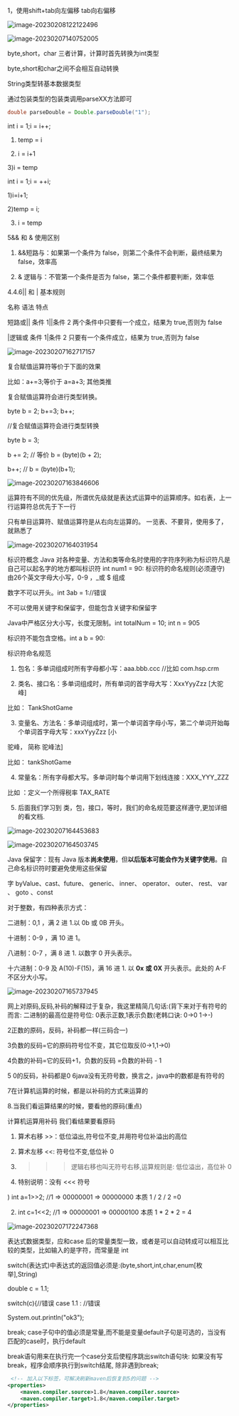1，使用shift+tab向左偏移 tab向右偏移

![image-20230208122122496](C:\Users\Hance\AppData\Roaming\Typora\typora-user-images\image-20230208122122496.png)



![image-20230207140752005](C:\Users\Hance\AppData\Roaming\Typora\typora-user-images\image-20230207140752005.png)

byte,short，char 三者计算，计算时首先转换为int类型

byte,short和char之间不会相互自动转换

String类型转基本数据类型

通过包装类型的包装类调用parseXX方法即可

```java
double parseDouble = Double.parseDouble("1");
```

int i = 1;i = i++;

1) temp = i 

2) i = i+1 

3)i =  temp

int i = 1;i = ++i;

1)i=i+1;

2)temp = i;

3) i = temp



5&& 和 & 使用区别

1) &&短路与：如果第一个条件为 false，则第二个条件不会判断，最终结果为 false，效率高

2) & 逻辑与：不管第一个条件是否为 false，第二个条件都要判断，效率低



4.4.6|| 和 | 基本规则

名称 语法 特点

短路或|| 条件 1||条件 2 两个条件中只要有一个成立，结果为 true,否则为 false

|逻辑或 条件 1|条件 2 只要有一个条件成立，结果为 true,否则为 false



![image-20230207162717157](C:\Users\Hance\AppData\Roaming\Typora\typora-user-images\image-20230207162717157.png)



复合赋值运算符等价于下面的效果

比如：a+=3;等价于 a=a+3; 其他类推

复合赋值运算符会进行类型转换。

byte b = 2; b+=3; b++;

//复合赋值运算符会进行类型转换

byte b = 3;

b += 2; // 等价 b = (byte)(b + 2);

b++; // b = (byte)(b+1);

![image-20230207163846606](C:\Users\Hance\AppData\Roaming\Typora\typora-user-images\image-20230207163846606.png)

运算符有不同的优先级，所谓优先级就是表达式运算中的运算顺序。如右表，上一行运算符总优先于下一行

只有单目运算符、赋值运算符是从右向左运算的。
一览表、不要背，使用多了，就熟悉了

![image-20230207164031954](C:\Users\Hance\AppData\Roaming\Typora\typora-user-images\image-20230207164031954.png)

标识符概念
Java 对各种变量、方法和类等命名时使用的字符序列称为标识符凡是自己可以起名字的地方都叫标识符 int num1 = 90:
标识符的命名规则(必须遵守)
由26个英文字母大小写，0-9 ，_或 $ 组成

数字不可以开头。int 3ab = 1://错误

不可以使用关键字和保留字，但能包含关键字和保留字

Java中严格区分大小写，长度无限制。int totalNum = 10; int n = 905

标识符不能包含空格。int a b = 90:

标识符命名规范

1) 包名：多单词组成时所有字母都小写：aaa.bbb.ccc //比如 com.hsp.crm

2) 类名、接口名：多单词组成时，所有单词的首字母大写：XxxYyyZzz [大驼峰]

比如： TankShotGame

3) 变量名、方法名：多单词组成时，第一个单词首字母小写，第二个单词开始每个单词首字母大写：xxxYyyZzz [小

驼峰， 简称 驼峰法]

比如： tankShotGame

4) 常量名：所有字母都大写。多单词时每个单词用下划线连接：XXX_YYY_ZZZ

比如 ：定义一个所得税率 TAX_RATE

5) 后面我们学习到 类，包，接口，等时，我们的命名规范要这样遵守,更加详细的看文档.

![image-20230207164453683](C:\Users\Hance\AppData\Roaming\Typora\typora-user-images\image-20230207164453683.png)

![image-20230207164503745](C:\Users\Hance\AppData\Roaming\Typora\typora-user-images\image-20230207164503745.png)



Java 保留字：现有 Java 版本**尚未使用**，但**以后版本可能会作为关键字使用**。自己命名标识符时要避免使用这些保留

字 byValue、cast、future、 generic、 inner、 operator、 outer、 rest、 var 、 goto 、const



对于整数，有四种表示方式：

二进制：0,1 ，满 2 进 1.以 0b 或 0B 开头。

十进制：0-9 ，满 10 进 1。

八进制：0-7 ，满 8 进 1. 以数字 0 开头表示。

十六进制：0-9 及 A(10)-F(15)，满 16 进 1. 以 **0x** **或** **0X** 开头表示。此处的 A-F 不区分大小写。

![image-20230207165737945](C:\Users\Hance\AppData\Roaming\Typora\typora-user-images\image-20230207165737945.png)

网上对原码,反码,补码的解释过于复杂，我这里精简几句话:(背下来对于有符号的而言:
二进制的最高位是符号位: 0表示正数,1表示负数(老韩口诀: 0->0 1->-)

2正数的原码，反码，补码都一样(三码合一)

3负数的反码=它的原码符号位不变，其它位取反(0->1,1->0)

4负数的补码=它的反码+1，负数的反码 =负数的补码 - 1

5 0的反码，补码都是0
6java没有无符号数，换言之，java中的数都是有符号的

7在计算机运算的时候，都是以补码的方式来运算的

8.当我们看运算结果的时候，要看他的原码(重点)

计算机运算用补码 我们看结果要看原码



1) 算术右移 >>：低位溢出,符号位不变,并用符号位补溢出的高位

2) 算术左移 <<: 符号位不变,低位补 0

3) >>> 逻辑右移也叫无符号右移,运算规则是: 低位溢出，高位补 0

4) 特别说明：没有 <<< 符号

) int a=1>>2; //1 => 00000001 => 00000000 本质 1 / 2 / 2 =0

2) int c=1<<2; //1 => 00000001 => 00000100 本质 1 * 2 * 2 = 4

![image-20230207172247368](C:\Users\Hance\AppData\Roaming\Typora\typora-user-images\image-20230207172247368.png)



表达式数据类型，应和case 后的常量类型一致，或者是可以自动转成可以相互比较的类型，比如输入的是字符，而常量是 int

switch(表达式)中表达式的返回值必须是:(byte,short,int,char,enum[枚举],String)

double c = 1.1;

switch(c){//错误
case 1.1 : //错误

System.out.println("ok3");

break;
case子句中的值必须是常量,而不能是变量default子句是可选的，当没有匹配的case时，执行default

break语句用来在执行完一个case分支后使程序跳出switch语句块: 如果没有写break，程序会顺序执行到switch结尾, 除非遇到break;



```xml
 <!-- 加入以下标签，可解决刷新maven后恢复到5的问题 -->
<properties>
    <maven.compiler.source>1.8</maven.compiler.source>
    <maven.compiler.target>1.8</maven.compiler.target>
</properties>
```



